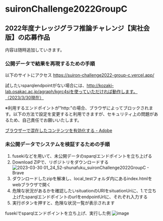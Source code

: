 # suironChallenge2022GroupC
## 2022年度ナレッジグラフ推論チャレンジ【実社会版】の応募作品

内容は随時追加していきます。

### 公開データで結果を再現するための手順
以下のサイトにアクセス
<https://suiron-challenge2022-group-c.vercel.app/>

試したいsparqlendpointがない場合には、http://kozaki-lab.osakac.ac.jp/agraph/kgrc4siを使っていただければ動作します。（2023/3/30現在）


※利用するエンドポイントが"http:"の場合、ブラウザによってブロックされます。以下の方法で設定を変更すると利用できますが、セキュリティ上の問題があるため、自己責任でお願いいたします。


[ブラウザーで混在したコンテンツを有効化する - Adobe](https://experienceleague.adobe.com/docs/target/using/experiences/vec/troubleshoot-composer/mixed-content.html?lang=ja)

### 未公開データでシステムを検証するための手順
1. fusekiなどを用いて、未公開データのsparqlエンドポイントを立ち上げる
2. Download ZIPで、リポジトリをダウンロードする
![2023-03-30 01_24_52-shunafuku_suironChallenge2022GroupC - Brave](https://user-images.githubusercontent.com/74655911/228605455-4979e3e1-2781-4ee5-9bf4-5367f4b7823c.jpg)
3. ダウンロードしたzipを解凍し、local_testフォルダ内にあるindex.htmlをwebブラウザで開く
4. 危険な状況があるかを確認したいsituationのURIをsituationUriに、1.で立ち上げたsparqlエンドポイントのurlをendpointUrlに、それぞれ入力する
5. 実行ボタンを押すと、危険な状況一覧が表示されます

fusekiでsparqlエンドポイントを立ち上げ、実行した例
![image](https://user-images.githubusercontent.com/74655911/228607515-c67c2012-bac2-4700-8354-b9b778876f05.png)

